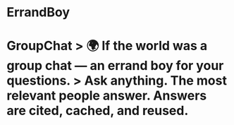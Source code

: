 # ErrandBoy
# GroupChat  > 🌍 If the world was a group chat — an errand boy for your questions.   > Ask anything. The most relevant people answer. Answers are cited, cached, and reused.  

